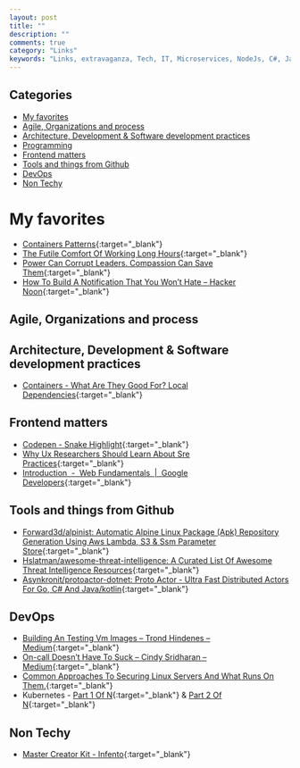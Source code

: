 ```yaml
---
layout: post
title: ""
description: ""
comments: true
category: "Links"
keywords: "Links, extravaganza, Tech, IT, Microservices, NodeJs, C#, Javascript, Solution architecture"
---
```


## Categories ##
* [My favorites](#favorites)
* [Agile, Organizations and process](#agile)
* [Architecture, Development & Software development practices](#development)
* [Programming](#net)
* [Frontend matters](#web)
* [Tools and things from Github](#tools)
* [DevOps](#devops)
* [Non Techy](#notechhere)

# My favorites<a name="favorites"></a> #
* [Containers Patterns](https://l0rd.github.io/containerspatterns/#1){:target="_blank"}
* [The Futile Comfort Of Working Long Hours](https://codewithoutrules.com/2018/02/11/working-long-hours/){:target="_blank"}
* [Power Can Corrupt Leaders. Compassion Can Save Them](https://hbr.org/2018/02/power-can-corrupt-leaders-compassion-can-save-them){:target="_blank"}
* [How To Build A Notification That You Won’t Hate – Hacker Noon](https://hackernoon.com/how-to-build-a-notification-that-you-wont-hate-62bfaec722f1){:target="_blank"}

## Agile, Organizations and process<a name="agile"></a> ##

## Architecture, Development & Software development practices <a name="development"></a> ##
* [Containers - What Are They Good For? Local Dependencies](https://jimmybogard.com/containers-what-are-they-good-for-local-dependencies/){:target="_blank"}

## Frontend matters <a name="web"></a> ##
* [Codepen - Snake Highlight](https://codepen.io/ainalem/full/EQXjOR/){:target="_blank"}
* [Why Ux Researchers Should Learn About Sre Practices](https://medium.com/@aHev/why-ux-researchers-should-learn-sre-practices-a2b213e69a8a){:target="_blank"}
* [Introduction  -  Web Fundamentals  |  Google Developers](https://developers.google.com/web/fundamentals/performance/webpack/){:target="_blank"}

## Tools and things from Github <a name="tools"></a> ##
* [Forward3d/alpinist: Automatic Alpine Linux Package (Apk) Repository Generation Using Aws Lambda, S3 & Ssm Parameter Store](https://github.com/forward3d/alpinist){:target="_blank"}
* [Hslatman/awesome-threat-intelligence: A Curated List Of Awesome Threat Intelligence Resources](https://github.com/hslatman/awesome-threat-intelligence){:target="_blank"}
* [Asynkronit/protoactor-dotnet: Proto Actor - Ultra Fast Distributed Actors For Go, C# And Java/kotlin](https://github.com/AsynkronIT/protoactor-dotnet){:target="_blank"}

## DevOps<a name="devops"></a> ##
* [Building An Testing Vm Images – Trond Hindenes – Medium](https://medium.com/@trondhindenes/building-an-testing-vm-images-403d68b5eacf){:target="_blank"}
* [On-call Doesn’t Have To Suck – Cindy Sridharan – Medium](https://medium.com/@copyconstruct/on-call-b0bd8c5ea4e0){:target="_blank"}
* [Common Approaches To Securing Linux Servers And What Runs On Them.](https://medium.com/@ageis/common-approaches-to-securing-linux-servers-and-what-runs-on-them-dadcacc5388b){:target="_blank"}
* Kubernetes - [Part 1 Of N](https://sachabarbs.wordpress.com/2018/01/31/kubernetes-installing-minikube-part-1-of-n/){:target="_blank"} & [Part 2 Of N](https://sachabarbs.wordpress.com/2018/02/19/kubernetes-part-2-of-n-creating-our-first-pod/){:target="_blank"}

## Non Techy<a name="notechere"></a> ##
* [Master Creator Kit - Infento](https://www.infentorides.com/product/master-creator-kit/){:target="_blank"}